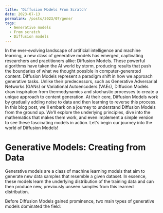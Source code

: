 ```yaml
---
title: 'Diffusion Models From Scratch'
date: 2023-07-13
permalink: /posts/2023/07/gene/
tags:
  - Generative models
  - From scratch
  - Diffusion models
---
```



In the ever-evolving landscape of artificial intelligence and machine learning, a new class of generative models has emerged, captivating researchers and practitioners alike: Diffusion Models. These powerful algorithms have taken the AI world by storm, producing results that push the boundaries of what we thought possible in computer-generated content. Diffusion Models represent a paradigm shift in how we approach generative tasks. Unlike their predecessors, such as Generative Adversarial Networks (GANs) or Variational Autoencoders (VAEs), Diffusion Models draw inspiration from thermodynamics and stochastic processes to create a unique approach to content generation. At their core, Diffusion Models work by gradually adding noise to data and then learning to reverse this process.
In this blog post, we'll embark on a journey to understand Diffusion Models from the ground up. We'll explore the underlying principles, dive into the mathematics that makes them work, and even implement a simple version to see these fascinating models in action.
Let's begin our journey into the world of Diffusion Models!

# Generative Models: Creating from Data

Generative models are a class of machine learning models that aim to generate new data samples that resemble a given dataset. In essence, these models learn the underlying distribution of the training data and can then produce new, previously unseen samples from this learned distribution.

Before Diffusion Models gained prominence, two main types of generative models dominated the field:

